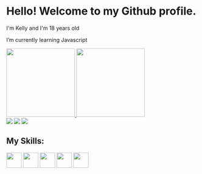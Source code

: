 # Hello! Welcome to my Github profile.
I'm Kelly and I'm 18 years old

I’m currently learning Javascript


<div>
<a href="https://github.com/Korttio">
<img height="180em" src="https://github-readme-stats.vercel.app/api/top-langs/?username=korttio&layout=compact&langs_count=7&theme=dracula"/>
<img height="180em" src="https://github-readme-stats.vercel.app/api?username=korttio&show_icons=true&theme=dracula&include_all_commits=true&count_private=true"/>
</div>

<div>
<a href="https://instagram.com/korttio" target="_blank"><img src="https://img.shields.io/badge/-Instagram-%23E4405F?style=for-the-badge&logo=instagram&logoColor=white" target="_blank"></a>
<a href = "mailto:ks4360943@gmail.com"><img src="https://img.shields.io/badge/Gmail-D14836?style=for-the-badge&logo=gmail&logoColor=white" target="_blank"></a>
<a href="https://linkedin.com/in/kelly-silva-72a04625a" target="_blank"><img src="https://img.shields.io/badge/-LinkedIn-%230077B5?style=for-the-badge&logo=linkedin&logoColor=white" target="_blank"></a>   
</div>

  ## My Skills:
  
  <img src="https://cdn.jsdelivr.net/gh/devicons/devicon/icons/css3/css3-original.svg" width="40" height="40"/> <img src="https://cdn.jsdelivr.net/gh/devicons/devicon/icons/html5/html5-original.svg" width="40" height="40" /> <img src="https://cdn.jsdelivr.net/gh/devicons/devicon/icons/php/php-original.svg" width="40" height="40"/> <img src="https://cdn.jsdelivr.net/gh/devicons/devicon/icons/javascript/javascript-original.svg" width="40" height="40"/> <img src="https://cdn.jsdelivr.net/gh/devicons/devicon/icons/mysql/mysql-original.svg" width="40" height="40"/>


          
          
